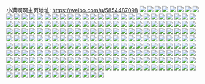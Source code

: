 小满啊啊主页地址: https://weibo.com/u/5854487098 
![](https://wx4.sinaimg.cn/mw2000/006ocPxggy1h868nnomyqj30zk1bf7cv.jpg) 
![](https://wx4.sinaimg.cn/mw2000/006ocPxggy1h868nnc1l6j30p00xc161.jpg) 
![](https://wx4.sinaimg.cn/mw2000/006ocPxggy1h868nostttj30u0140wxg.jpg) 
![](https://wx4.sinaimg.cn/mw2000/006ocPxggy1h868np86bfj30k00zkwm9.jpg) 
![](https://wx4.sinaimg.cn/mw2000/006ocPxggy1h7hy2tr3jqj30wr1z01kx.jpg) 
![](https://wx4.sinaimg.cn/mw2000/006ocPxggy1h7hy2mtu6xj316o1kwhbe.jpg) 
![](https://wx4.sinaimg.cn/mw2000/006ocPxggy1h6zd8xcgrxj32dc35su0z.jpg) 
![](https://wx4.sinaimg.cn/mw2000/006ocPxggy1h6zd903n1sj32dc35su0z.jpg) 
![](https://wx4.sinaimg.cn/mw2000/006ocPxggy1h6zd92idjqj32dc35s1kz.jpg) 
![](https://wx4.sinaimg.cn/mw2000/006ocPxggy1h6zd93fbd3j30sg1n9ju0.jpg) 
![](https://wx4.sinaimg.cn/mw2000/006ocPxggy1h6zd94cz9hj30sg23uq7w.jpg) 
![](https://wx4.sinaimg.cn/mw2000/006ocPxggy1h6zd98n26dj30sg23ux21.jpg) 
![](https://wx4.sinaimg.cn/mw2000/006ocPxggy1h6zd976c2nj32dc35sx6r.jpg) 
![](https://wx4.sinaimg.cn/mw2000/006ocPxggy1h6zd99pz1lj30sg23u7vu.jpg) 
![](https://wx4.sinaimg.cn/mw2000/006ocPxggy1h6zd9bc1sdj30sg35skjl.jpg) 
![](https://wx4.sinaimg.cn/mw2000/006ocPxggy1h6zd9dh7baj30sg35shdt.jpg) 
![](https://wx4.sinaimg.cn/mw2000/006ocPxggy1h6zd9eo0gxj30sg23ugve.jpg) 
![](https://wx4.sinaimg.cn/mw2000/006ocPxggy1h6zd9gnmxjj30sg32i1ky.jpg) 
![](https://wx4.sinaimg.cn/mw2000/006ocPxggy1h6zd9iwf12j30sg35snpd.jpg) 
![](https://wx4.sinaimg.cn/mw2000/006ocPxggy1h6zdbxtwpdj32c0340qv7.jpg) 
![](https://wx4.sinaimg.cn/mw2000/006ocPxggy1h66ka9adznj30u014075h.jpg) 
![](https://wx4.sinaimg.cn/mw2000/006ocPxggy1h66ka9xrb8j31nw0u0jsd.jpg) 
![](https://wx4.sinaimg.cn/mw2000/006ocPxggy1h66kaak8g5j30u014077y.jpg) 
![](https://wx4.sinaimg.cn/mw2000/006ocPxggy1h66kab11q3j30u0140q47.jpg) 
![](https://wx4.sinaimg.cn/mw2000/006ocPxggy1h66kabjrq3j30px0ylwj3.jpg) 
![](https://wx4.sinaimg.cn/mw2000/006ocPxggy1h66kac0hvij31400u0gml.jpg) 
![](https://wx4.sinaimg.cn/mw2000/006ocPxggy1h66kacfzcij31400u0wkv.jpg) 
![](https://wx4.sinaimg.cn/mw2000/006ocPxggy1h66kacsud9j31400u0jwf.jpg) 
![](https://wx4.sinaimg.cn/mw2000/006ocPxggy1h66ka8850bj318w0u03zr.jpg) 
![](https://wx4.sinaimg.cn/mw2000/006ocPxggy1h66kad9g7bj318w0u0q84.jpg) 
![](https://wx4.sinaimg.cn/mw2000/006ocPxggy1h56jgrz4o3j30zv0u0aev.jpg) 
![](https://wx4.sinaimg.cn/mw2000/006ocPxggy1h56jgtgrrgj30u00u0gpi.jpg) 
![](https://wx4.sinaimg.cn/mw2000/006ocPxggy1h50tkgozicj30vq0u0n0n.jpg) 
![](https://wx4.sinaimg.cn/mw2000/006ocPxggy1h4qelvuzt4j30xi0p40za.jpg) 
![](https://wx4.sinaimg.cn/mw2000/006ocPxggy1h4if6gwpz0j31410u0gq3.jpg) 
![](https://wx4.sinaimg.cn/mw2000/006ocPxggy1h493dxfmcqj30zg1baafi.jpg) 
![](https://wx4.sinaimg.cn/mw2000/006ocPxggy1h493dxyx6dj30tz140n8g.jpg) 
![](https://wx4.sinaimg.cn/mw2000/006ocPxggy1h493dwxnlxj30u60u67bx.jpg) 
![](https://wx4.sinaimg.cn/mw2000/006ocPxggy1h426c8jji7j327y16eb29.jpg) 
![](https://wx4.sinaimg.cn/mw2000/006ocPxggy1h3ydk42wxgj31400u0n0z.jpg) 
![](https://wx4.sinaimg.cn/mw2000/006ocPxggy1h3ydk300eoj30u014048l.jpg) 
![](https://wx4.sinaimg.cn/mw2000/006ocPxggy1h3m2la7tc4j31400u0doi.jpg) 
![](https://wx4.sinaimg.cn/mw2000/006ocPxggy1h3m2lb898dj30u01404dt.jpg) 
![](https://wx4.sinaimg.cn/mw2000/006ocPxggy1h3cuikmnqgj31uc1ackjl.jpg) 
![](https://wx4.sinaimg.cn/mw2000/006ocPxggy1h2wmregcv4j31900u0tfs.jpg) 
![](https://wx4.sinaimg.cn/mw2000/006ocPxggy1h2wmrdgjjqj31900u0gp1.jpg) 
![](https://wx4.sinaimg.cn/mw2000/006ocPxggy1h2wmrggjxkj31900u0q89.jpg) 
![](https://wx4.sinaimg.cn/mw2000/006ocPxggy1h2wmrgvuq7j31900u0af7.jpg) 
![](https://wx4.sinaimg.cn/mw2000/006ocPxggy1h2wmrb3jtyj31900u0451.jpg) 
![](https://wx4.sinaimg.cn/mw2000/006ocPxggy1h2wms2rpzrj30u0190q7s.jpg) 
![](https://wx4.sinaimg.cn/mw2000/006ocPxggy1h2wmt8vx22j30u01900ye.jpg) 
![](https://wx4.sinaimg.cn/mw2000/006ocPxggy1h2wmrbnqp3j315k0u0gsv.jpg) 
![](https://wx4.sinaimg.cn/mw2000/006ocPxggy1h2wmrc3nvsj30tz0uw7ah.jpg) 
![](https://wx4.sinaimg.cn/mw2000/006ocPxggy1h2wmrd2v3vj31400u0wjk.jpg) 
![](https://wx4.sinaimg.cn/mw2000/006ocPxggy1h2wmrcn8o4j30u0190ag5.jpg) 
![](https://wx4.sinaimg.cn/mw2000/006ocPxggy1h2ncdodgpij30u01sy0xz.jpg) 
![](https://wx4.sinaimg.cn/mw2000/006ocPxggy1h2f8ei3sqoj30u0140ah7.jpg) 
![](https://wx4.sinaimg.cn/mw2000/006ocPxggy1h28bbvarnfj31900u0n4w.jpg) 
![](https://wx4.sinaimg.cn/mw2000/006ocPxggy1h28bbqc244j31900u0mzd.jpg) 
![](https://wx4.sinaimg.cn/mw2000/006ocPxggy1h28bbuk9ncj31900u0108.jpg) 
![](https://wx4.sinaimg.cn/mw2000/006ocPxggy1h28bbxibe5j31900u0drm.jpg) 
![](https://wx4.sinaimg.cn/mw2000/006ocPxggy1h28b9r8yfqj30xc1prtss.jpg) 
![](https://wx4.sinaimg.cn/mw2000/006ocPxggy1h28bbtqufsj318z0qvnf2.jpg) 
![](https://wx4.sinaimg.cn/mw2000/006ocPxggy1h1uhfpfj2sj318z0u0wp9.jpg) 
![](https://wx4.sinaimg.cn/mw2000/006ocPxggy1h1uhfpxzarj30u014cgvy.jpg) 
![](https://wx4.sinaimg.cn/mw2000/006ocPxggy1h1uhfqgk1pj31400u0qb1.jpg) 
![](https://wx4.sinaimg.cn/mw2000/006ocPxggy1h1uhftmgywj30wh0rmq8z.jpg) 
![](https://wx4.sinaimg.cn/mw2000/006ocPxggy1h1uhfu4vtcj30wh0nc768.jpg) 
![](https://wx4.sinaimg.cn/mw2000/006ocPxggy1h1t6jsr3zuj32qo2207wk.jpg) 
![](https://wx4.sinaimg.cn/mw2000/006ocPxggy1h1t6jwai4xj33402c0e83.jpg) 
![](https://wx4.sinaimg.cn/mw2000/006ocPxggy1h0wysaunduj324m0zjgu1.jpg) 
![](https://wx4.sinaimg.cn/mw2000/006ocPxggy1h0wysbk64uj324m0zjwmd.jpg) 
![](https://wx4.sinaimg.cn/mw2000/006ocPxggy1h0wytmh9aqj30q80l547f.jpg) 
![](https://wx4.sinaimg.cn/mw2000/006ocPxggy1h07eaqedyyj31400u04ch.jpg) 
![](https://wx4.sinaimg.cn/mw2000/006ocPxggy1h07eap97pcj30u014012i.jpg) 
![](https://wx4.sinaimg.cn/mw2000/006ocPxggy1h07eapurmdj30u0140141.jpg) 
![](https://wx4.sinaimg.cn/mw2000/006ocPxggy1h07eaoikl2j30pt1600tt.jpg) 
![](https://wx4.sinaimg.cn/mw2000/006ocPxggy1gyq8nueg7dj31hc0u0131.jpg) 
![](https://wx4.sinaimg.cn/mw2000/006ocPxgly1gxxi13xa0cj33402c01hz.jpg) 
![](https://wx4.sinaimg.cn/mw2000/006ocPxgly1gxxi156n1wj31jp0srtjr.jpg) 
![](https://wx4.sinaimg.cn/mw2000/006ocPxggy1gxpx7xd1wlj30wi0bytbj.jpg) 
![](https://wx4.sinaimg.cn/mw2000/006ocPxggy1gxifjj9ozcj31400u0n21.jpg) 
![](https://wx4.sinaimg.cn/mw2000/006ocPxggy1gwu42uast9j31w02ioe83.jpg) 
![](https://wx4.sinaimg.cn/mw2000/006ocPxggy1gwex70s6vlj33402c07wi.jpg) 
![](https://wx4.sinaimg.cn/mw2000/006ocPxggy1gwex741crzj33402c0u10.jpg) 
![](https://wx4.sinaimg.cn/mw2000/006ocPxggy1gwex77bw70j33402c0npg.jpg) 
![](https://wx4.sinaimg.cn/mw2000/006ocPxggy1gwex6x7xpzj33402c01l1.jpg) 
![](https://wx4.sinaimg.cn/mw2000/006ocPxggy1gwex79d011j33402c07wh.jpg) 
![](https://wx4.sinaimg.cn/mw2000/006ocPxggy1gwex7bbfkhj33402c07wi.jpg) 
![](https://wx4.sinaimg.cn/mw2000/006ocPxggy1gwex7dqc92j33402c0hdu.jpg) 
![](https://wx4.sinaimg.cn/mw2000/006ocPxggy1gwex7gas95j33402c07wi.jpg) 
![](https://wx4.sinaimg.cn/mw2000/006ocPxggy1gwex7ij01cj33402c0u0y.jpg) 
![](https://wx4.sinaimg.cn/mw2000/006ocPxggy1gvbkb4gugrj63402c01l002.jpg) 
![](https://wx4.sinaimg.cn/mw2000/006ocPxggy1gvbkbhs7wcj63402c0qv602.jpg) 
![](https://wx4.sinaimg.cn/mw2000/006ocPxggy1gvbkav3px4j62c0340qv702.jpg) 
![](https://wx4.sinaimg.cn/mw2000/006ocPxggy1gvbk8wgvtgj63402c0x6r02.jpg) 
![](https://wx4.sinaimg.cn/mw2000/006ocPxggy1gvbk9n48xzj63402c0e8402.jpg) 
![](https://wx4.sinaimg.cn/mw2000/006ocPxggy1gvbkap0fduj63402c07wj02.jpg) 
![](https://wx4.sinaimg.cn/mw2000/006ocPxggy1gvbkb0wr3sj62nq1qy7wj02.jpg) 
![](https://wx4.sinaimg.cn/mw2000/006ocPxggy1gvbk8pc0kxj63402c01kz02.jpg) 
![](https://wx4.sinaimg.cn/mw2000/006ocPxggy1gvbk9i8lsuj63402c04qs02.jpg) 
![](https://wx4.sinaimg.cn/mw2000/006ocPxgly1gv3pls3udnj61ac1ucwm202.jpg) 
![](https://wx4.sinaimg.cn/mw2000/006ocPxgly1guniyylbraj60cw050wek02.jpg) 
![](https://wx4.sinaimg.cn/mw2000/006ocPxgly1guniz0j9hdj31400u00xv.jpg) 
![](https://wx4.sinaimg.cn/mw2000/006ocPxgly1guniyy3bq8j60wg0rdgqa02.jpg) 
![](https://wx4.sinaimg.cn/mw2000/006ocPxgly1guniyyxm33j61400u00zy02.jpg) 
![](https://wx4.sinaimg.cn/mw2000/006ocPxgly1guniyzcj5ej61400u0jxv02.jpg) 
![](https://wx4.sinaimg.cn/mw2000/006ocPxgly1guniyzqwg7j60u0140jy502.jpg) 
![](https://wx4.sinaimg.cn/mw2000/006ocPxgly1guniz0txm2j30u0140tbu.jpg) 
![](https://wx4.sinaimg.cn/mw2000/006ocPxgly1guniz220r0j30u013gn21.jpg) 
![](https://wx4.sinaimg.cn/mw2000/006ocPxgly1guniz9kn81j61f70u0tho02.jpg) 
![](https://wx4.sinaimg.cn/mw2000/006ocPxgly1gudklnp7cqj60xm0u0n6302.jpg) 
![](https://wx4.sinaimg.cn/mw2000/006ocPxgly1gudklo38kuj61400u0jzo02.jpg) 
![](https://wx4.sinaimg.cn/mw2000/006ocPxggy1gubejx7wonj60hs0gwq4d02.jpg) 
![](https://wx4.sinaimg.cn/mw2000/006ocPxgly1gu5yirl67aj31400u0q69.jpg) 
![](https://wx4.sinaimg.cn/mw2000/006ocPxgly1gu5yiz36waj31cd0tc0yj.jpg) 
![](https://wx4.sinaimg.cn/mw2000/006ocPxggy1gts15oks82j31400u0wms.jpg) 
![](https://wx4.sinaimg.cn/mw2000/006ocPxggy1gt0l8g8015j30u00v3jwc.jpg) 
![](https://wx4.sinaimg.cn/mw2000/006ocPxggy1gt0l8h1z3aj30u01400zz.jpg) 
![](https://wx4.sinaimg.cn/mw2000/006ocPxggy1gt0l8i42nsj31400u0wjn.jpg) 
![](https://wx4.sinaimg.cn/mw2000/006ocPxggy1gsr6l65t3xj31400u0tg6.jpg) 
![](https://wx4.sinaimg.cn/mw2000/006ocPxggy1gsr6l6k0xfj30xc0fcdi3.jpg) 
![](https://wx4.sinaimg.cn/mw2000/006ocPxggy1gs9sd00ytij63402c04qq02.jpg) 
![](https://wx4.sinaimg.cn/mw2000/006ocPxggy1gs0rbs9574j31400u0h6w.jpg) 
![](https://wx4.sinaimg.cn/mw2000/006ocPxggy1gs0rc34ytkj30u00u0k1q.jpg) 
![](https://wx4.sinaimg.cn/mw2000/006ocPxggy1gs0rc3i5h7j31hc0u0wqq.jpg) 
![](https://wx4.sinaimg.cn/mw2000/006ocPxggy1gri8ari2clj31hc0u0nat.jpg) 
![](https://wx4.sinaimg.cn/mw2000/006ocPxggy1gri8al4wk7j61400u0dk302.jpg) 
![](https://wx4.sinaimg.cn/mw2000/006ocPxggy1gri891023jj313z0u0wsm.jpg) 
![](https://wx4.sinaimg.cn/mw2000/006ocPxggy1gri89iqr71j30x40bbad0.jpg) 
![](https://wx4.sinaimg.cn/mw2000/006ocPxggy1gri89ubvd3j31hc0u0ap2.jpg) 
![](https://wx4.sinaimg.cn/mw2000/006ocPxggy1gri88n41iij30y20u0dpg.jpg) 
![](https://wx4.sinaimg.cn/mw2000/006ocPxggy1gqluz1setqj31400u0qbd.jpg) 
![](https://wx4.sinaimg.cn/mw2000/006ocPxggy1gqkhnqmfb0j313u0tub29.jpg) 
![](https://wx4.sinaimg.cn/mw2000/006ocPxggy1gqkhnp33phj31400u04qp.jpg) 
![](https://wx4.sinaimg.cn/mw2000/006ocPxggy1gqkhnodilij31940u0qv5.jpg) 
![](https://wx4.sinaimg.cn/mw2000/006ocPxggy1gqkhnne3w8j31400u04qr.jpg) 
![](https://wx4.sinaimg.cn/mw2000/006ocPxggy1gqkhoaw8npj32c0340u0x.jpg) 
![](https://wx4.sinaimg.cn/mw2000/006ocPxggy1gqkhnr2tddj30go0godnv.jpg) 
![](https://wx4.sinaimg.cn/mw2000/006ocPxggy1gqclg29vhtj31990u013k.jpg) 
![](https://wx4.sinaimg.cn/mw2000/006ocPxggy1gqclg2varkj31uo0u047j.jpg) 
![](https://wx4.sinaimg.cn/mw2000/006ocPxggy1gq3eprgg0wj31yc0wgkal.jpg) 
![](https://wx4.sinaimg.cn/mw2000/006ocPxggy1gq3epmv3pyj33402c0kjm.jpg) 
![](https://wx4.sinaimg.cn/mw2000/006ocPxggy1gq3epss3o0j313l0qwjxj.jpg) 
![](https://wx4.sinaimg.cn/mw2000/006ocPxggy1gq3eq70lqmj33402c07wk.jpg) 
![](https://wx4.sinaimg.cn/mw2000/006ocPxggy1gq3eqcl9ssj31hc0u0160.jpg) 
![](https://wx4.sinaimg.cn/mw2000/006ocPxggy1gq3eqshqm8j32qi2ba4qr.jpg) 
![](https://wx4.sinaimg.cn/mw2000/006ocPxggy1gpyp9c7h7tj31400u07dl.jpg) 
![](https://wx4.sinaimg.cn/mw2000/006ocPxggy1gpyp9coivoj31400u010l.jpg) 
![](https://wx4.sinaimg.cn/mw2000/006ocPxggy1gpyp9dg4iej314z0u011u.jpg) 
![](https://wx4.sinaimg.cn/mw2000/006ocPxggy1gppdxxu454j313u0tuwni.jpg) 
![](https://wx4.sinaimg.cn/mw2000/006ocPxggy1gpjm1dr6aqj313u0sv4q7.jpg) 
![](https://wx4.sinaimg.cn/mw2000/006ocPxgly1gp81ovc6a6j33402c01ky.jpg) 
![](https://wx4.sinaimg.cn/mw2000/006ocPxgly1gp81owuo38j31ds0s0k5s.jpg) 
![](https://wx4.sinaimg.cn/mw2000/006ocPxgly1gp81oxpy5aj32in1cib29.jpg) 
![](https://wx4.sinaimg.cn/mw2000/006ocPxgly1gp81oun0qjj31400u04bm.jpg) 
![](https://wx4.sinaimg.cn/mw2000/006ocPxgly1gp81vtour7j316p0o1hdt.jpg) 
![](https://wx4.sinaimg.cn/mw2000/006ocPxgly1gp81vjit3cj310n0oedpm.jpg) 
![](https://wx4.sinaimg.cn/mw2000/006ocPxgly1gp01ykbja3j32c03401kz.jpg) 
![](https://wx4.sinaimg.cn/mw2000/006ocPxgly1gp01yen4c8j33402c0x6r.jpg) 
![](https://wx4.sinaimg.cn/mw2000/006ocPxgly1gp01yf52sbj31hc0u0h57.jpg) 
![](https://wx4.sinaimg.cn/mw2000/006ocPxgly1gp01yfkk2bj311t1hthdt.jpg) 
![](https://wx4.sinaimg.cn/mw2000/006ocPxgly1gp01yhcf0uj32c01zo7wl.jpg) 
![](https://wx4.sinaimg.cn/mw2000/006ocPxgly1gp01yji0xoj325m2vhkjm.jpg) 
![](https://wx4.sinaimg.cn/mw2000/006ocPxgly1gp01v4m2gtj33402c04qp.jpg) 
![](https://wx4.sinaimg.cn/mw2000/006ocPxgly1gp01yltyd2j33402c0e82.jpg) 
![](https://wx4.sinaimg.cn/mw2000/006ocPxgly1gp01yg0q25j334025lb1w.jpg) 
![](https://wx4.sinaimg.cn/mw2000/006ocPxgly1goqm7bupppj33402c0kjl.jpg) 
![](https://wx4.sinaimg.cn/mw2000/006ocPxgly1goqm7dr6jyj31hc0u011l.jpg) 
![](https://wx4.sinaimg.cn/mw2000/006ocPxgly1goqm79lcb2j33402c04qp.jpg) 
![](https://wx4.sinaimg.cn/mw2000/006ocPxgly1go3hx0c2y4j31510n3k10.jpg) 
![](https://wx4.sinaimg.cn/mw2000/006ocPxgly1go3hxfsvx8j32c0340b2a.jpg) 
![](https://wx4.sinaimg.cn/mw2000/006ocPxgly1gka0tgj4w6j31400s4qv5.jpg) 
![](https://wx4.sinaimg.cn/mw2000/006ocPxgly1gka0t3l6qoj31400rt4qp.jpg) 
![](https://wx4.sinaimg.cn/mw2000/006ocPxgly1gjzmejm6e1j30u012f14d.jpg) 
![](https://wx4.sinaimg.cn/mw2000/006ocPxgly1gjrmeryr1tj30jg163jyq.jpg) 
![](https://wx4.sinaimg.cn/mw2000/006ocPxgly1gjrmeth5eaj30jg16345u.jpg) 
![](https://wx4.sinaimg.cn/mw2000/006ocPxgly1gjrmetu57hj30jg163gt2.jpg) 
![](https://wx4.sinaimg.cn/mw2000/006ocPxgly1gj7owerlh4j33402c0x6p.jpg) 
![](https://wx4.sinaimg.cn/mw2000/006ocPxgly1gicmuxngebj30qo0b2gly.jpg) 
![](https://wx4.sinaimg.cn/mw2000/006ocPxgly1giaq9nuntij30qo0pdn0x.jpg) 
![](https://wx4.sinaimg.cn/mw2000/006ocPxgly1giaq9o5ajoj30qo0p00w8.jpg) 
![](https://wx4.sinaimg.cn/mw2000/006ocPxgly1giaq9oefw2j30qo0p1ado.jpg) 
![](https://wx4.sinaimg.cn/mw2000/006ocPxgly1gi27dz0qybj31rc0u0nik.jpg) 
![](https://wx4.sinaimg.cn/mw2000/006ocPxgly1ghpk3wxgrqj33402c0x6p.jpg) 
![](https://wx4.sinaimg.cn/mw2000/006ocPxgly1ghlu8klhsnj33402c0npf.jpg) 
![](https://wx4.sinaimg.cn/mw2000/006ocPxgly1ghlu8mbwk9j33402c0b2d.jpg) 
![](https://wx4.sinaimg.cn/mw2000/006ocPxgly1ghlu9civiaj31400u00xb.jpg) 
![](https://wx4.sinaimg.cn/mw2000/006ocPxgly1ghk58mk8a6j30qo0gi74w.jpg) 
![](https://wx4.sinaimg.cn/mw2000/006ocPxgly1ghb50ke3cxj30sg0sgnbo.jpg) 
![](https://wx4.sinaimg.cn/mw2000/006ocPxgly1ggnfb1deprj30jg0jg0v4.jpg) 
![](https://wx4.sinaimg.cn/mw2000/006ocPxgly1gghe1z9duej30jg0jgmxm.jpg) 
![](https://wx4.sinaimg.cn/mw2000/006ocPxgly1gfprkqj9htj32yo1o07wi.jpg) 
![](https://wx4.sinaimg.cn/mw2000/006ocPxgly1gfprkp9ibyj31af0vbwso.jpg) 
![](https://wx4.sinaimg.cn/mw2000/006ocPxgly1gfprksacnkj32yo1o04qq.jpg) 
![](https://wx4.sinaimg.cn/mw2000/006ocPxgly1gfprksyklyj32yo1o0b29.jpg) 
![](https://wx4.sinaimg.cn/mw2000/006ocPxgly1gfprm9endij32yo1o0e81.jpg) 
![](https://wx4.sinaimg.cn/mw2000/006ocPxgly1gfprkukbqrj32yo1o01ky.jpg) 
![](https://wx4.sinaimg.cn/mw2000/006ocPxgly1gfdratkjnfj33402c0npf.jpg) 
![](https://wx4.sinaimg.cn/mw2000/006ocPxgly1gfdra3o5bhj30u00u4hat.jpg) 
![](https://wx4.sinaimg.cn/mw2000/006ocPxgly1gfdrar9poij31ix0sgqv5.jpg) 
![](https://wx4.sinaimg.cn/mw2000/006ocPxgly1gfdrcqi2haj31400u0wk1.jpg) 
![](https://wx4.sinaimg.cn/mw2000/006ocPxgly1gfdrhz280gj30y30pqaxq.jpg) 
![](https://wx4.sinaimg.cn/mw2000/006ocPxgly1gfdrarouy6j31400u01kx.jpg) 
![](https://wx4.sinaimg.cn/mw2000/006ocPxgly1gfdras6nobj313m0qgwz0.jpg) 
![](https://wx4.sinaimg.cn/mw2000/006ocPxgly1gfdrarz2t0j31400u0q88.jpg) 
![](https://wx4.sinaimg.cn/mw2000/006ocPxgly1gfdrkgdz4kj33402c0npf.jpg) 
![](https://wx4.sinaimg.cn/mw2000/006ocPxgly1gegeh693s2j33401qo7wi.jpg) 
![](https://wx4.sinaimg.cn/mw2000/006ocPxgly1gegeh7b8pzj328c2mknpe.jpg) 
![](https://wx4.sinaimg.cn/mw2000/006ocPxgly1gegehh6k46j33402c0x6q.jpg) 
![](https://wx4.sinaimg.cn/mw2000/006ocPxgly1ge1t70cbx5j30iw0iwgmm.jpg) 
![](https://wx4.sinaimg.cn/mw2000/006ocPxgly1gdw39lcllij30jg0jgtd8.jpg) 
![](https://wx4.sinaimg.cn/mw2000/006ocPxgly1gds30s44eoj33402c01kz.jpg) 
![](https://wx4.sinaimg.cn/mw2000/006ocPxgly1gds30so74tj31rj0u0n3b.jpg) 
![](https://wx4.sinaimg.cn/mw2000/006ocPxgly1gds30sxndcj31rj0u0jrt.jpg) 
![](https://wx4.sinaimg.cn/mw2000/006ocPxgly1gc3sbvyb0mj30hs0hsqd7.jpg) 
![](https://wx4.sinaimg.cn/mw2000/006ocPxgly1gam2roi1nqj30jg0ykgof.jpg) 
![](https://wx4.sinaimg.cn/mw2000/006ocPxgly1g7jv5t9vjnj31z41hcx6q.jpg) 
![](https://wx4.sinaimg.cn/mw2000/006ocPxgly1g5x1c46nfoj30z50u0al7.jpg) 
![](https://wx4.sinaimg.cn/mw2000/006ocPxgly1g5x1c5ckowj30u00u0796.jpg) 
![](https://wx4.sinaimg.cn/mw2000/006ocPxgly1g5x1c6kmnrj30u00u078t.jpg) 
